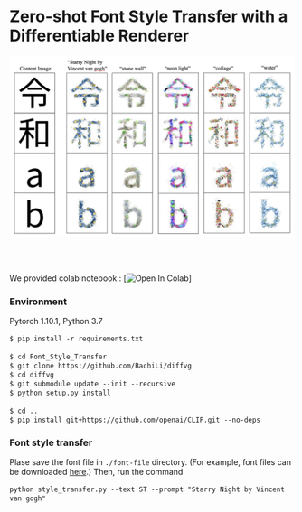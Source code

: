 # Zero-shot Font Style Transfer with a Differentiable Renderer

<img src="images/result.png">

<br><br>

We provided colab notebook : [![Open In Colab](https://colab.research.google.com/drive/1vxDVb_JkNGklfDNToWdyNrRy4S4PtKTD?usp=sharing)]

### Environment
Pytorch 1.10.1, Python 3.7
```
$ pip install -r requirements.txt

$ cd Font_Style_Transfer
$ git clone https://github.com/BachiLi/diffvg
$ cd diffvg
$ git submodule update --init --recursive
$ python setup.py install         

$ cd ..
$ pip install git+https://github.com/openai/CLIP.git --no-deps
```

### Font style transfer
Plase save the font file in `./font-file` directory. (For example, font files can be downloaded [here](https://fonts.google.com/).)
Then, run the command
```
python style_transfer.py --text ST --prompt "Starry Night by Vincent van gogh"
```
